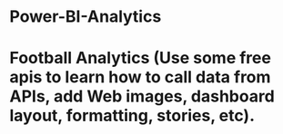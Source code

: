# Power-BI-Analytics
# Football Analytics (Use some free apis to learn how to call data from APIs, add Web images, dashboard layout, formatting, stories, etc).
